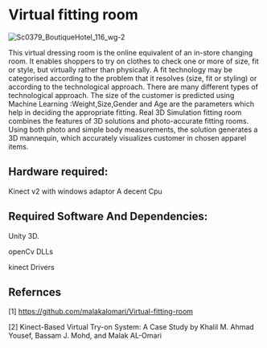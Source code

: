 #  Virtual fitting room

![Sc0379_BoutiqueHotel_116_wg-2](https://user-images.githubusercontent.com/37455387/60255174-d84adf00-98ec-11e9-9286-4ea2aa11ec3d.jpg)

This virtual dressing room  is the online equivalent of an in-store changing room. It enables shoppers to try on clothes to check one or more of size, fit or style, but virtually rather than physically.
A fit technology may be categorised according to the problem that it resolves (size, fit or styling) or according to the technological approach. There are many different types of technological approach.
The size of the customer is predicted using Machine Learning :Weight,Size,Gender and Age are the parameters which help in deciding the appropriate fitting. 
Real 3D Simulation fitting room combines the features of 3D solutions and photo-accurate fitting rooms. Using both photo and simple body measurements, the solution generates a 3D mannequin, which accurately visualizes customer in chosen apparel items.

## Hardware required:

Kinect v2 with windows adaptor
A decent Cpu

##  Required Software And Dependencies: 
Unity 3D.

openCv DLLs

kinect Drivers


## Refernces 
[1]  https://github.com/malakalomari/Virtual-fitting-room

[2] Kinect-Based Virtual Try-on System: A Case Study by Khalil M. Ahmad Yousef, Bassam J. Mohd, and Malak AL-Omari 
